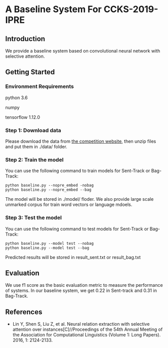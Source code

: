 # A Baseline System For CCKS-2019-IPRE

## Introduction
We provide a baseline system based on convolutional neural network with selective attention.

## Getting Started
### Environment Requirements
python 3.6

numpy

tensorflow 1.12.0

### Step 1: Download data
Please download the data from [the competition website](https://biendata.com/competition/ccks_2019_ipre/data/), then unzip files and put them in ./data/ folder.

### Step 2: Train the model
You can use the following command to train models for Sent-Track or Bag-Track:
```linux
python baseline.py --nopre_embed -nobag 
python baseline.py --nopre_embed --bag
```
The model will be stored in ./model/ floder. We also provide large scale unmarked corpus for train word vectors or language mdoels.
### Step 3: Test the model
You can use the following command to test models for Sent-Track or Bag-Track:
```linux
python baseline.py --model test --nobag 
python baseline.py --model test --bag
```
Predicted results will be stored in result_sent.txt or result_bag.txt
## Evaluation
We use f1 score as the basic evaluation metric to measure the performance of systems. In our baseline system, we get 0.22 in Sent-track and 0.31 in Bag-Track.
## References
* Lin Y, Shen S, Liu Z, et al. Neural relation extraction with selective attention over instances[C]//Proceedings of the 54th Annual Meeting of the Association for Computational Linguistics (Volume 1: Long Papers). 2016, 1: 2124-2133.
